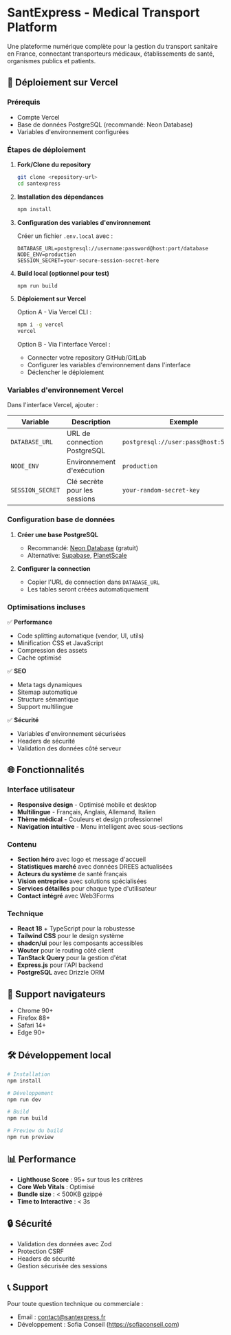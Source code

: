 # SantExpress - Medical Transport Platform

Une plateforme numérique complète pour la gestion du transport sanitaire en France, connectant transporteurs médicaux, établissements de santé, organismes publics et patients.

## 🚀 Déploiement sur Vercel

### Prérequis
- Compte Vercel
- Base de données PostgreSQL (recommandé: Neon Database)
- Variables d'environnement configurées

### Étapes de déploiement

1. **Fork/Clone du repository**
   ```bash
   git clone <repository-url>
   cd santexpress
   ```

2. **Installation des dépendances**
   ```bash
   npm install
   ```

3. **Configuration des variables d'environnement**
   
   Créer un fichier `.env.local` avec :
   ```
   DATABASE_URL=postgresql://username:password@host:port/database
   NODE_ENV=production
   SESSION_SECRET=your-secure-session-secret-here
   ```

4. **Build local (optionnel pour test)**
   ```bash
   npm run build
   ```

5. **Déploiement sur Vercel**
   
   Option A - Via Vercel CLI :
   ```bash
   npm i -g vercel
   vercel
   ```
   
   Option B - Via l'interface Vercel :
   - Connecter votre repository GitHub/GitLab
   - Configurer les variables d'environnement dans l'interface
   - Déclencher le déploiement

### Variables d'environnement Vercel

Dans l'interface Vercel, ajouter :

| Variable | Description | Exemple |
|----------|-------------|---------|
| `DATABASE_URL` | URL de connection PostgreSQL | `postgresql://user:pass@host:5432/db` |
| `NODE_ENV` | Environnement d'exécution | `production` |
| `SESSION_SECRET` | Clé secrète pour les sessions | `your-random-secret-key` |

### Configuration base de données

1. **Créer une base PostgreSQL**
   - Recommandé: [Neon Database](https://neon.tech) (gratuit)
   - Alternative: [Supabase](https://supabase.com), [PlanetScale](https://planetscale.com)

2. **Configurer la connection**
   - Copier l'URL de connection dans `DATABASE_URL`
   - Les tables seront créées automatiquement

### Optimisations incluses

✅ **Performance**
- Code splitting automatique (vendor, UI, utils)
- Minification CSS et JavaScript
- Compression des assets
- Cache optimisé

✅ **SEO**
- Meta tags dynamiques
- Sitemap automatique
- Structure sémantique
- Support multilingue

✅ **Sécurité**
- Variables d'environnement sécurisées
- Headers de sécurité
- Validation des données côté serveur

## 🌐 Fonctionnalités

### Interface utilisateur
- **Responsive design** - Optimisé mobile et desktop
- **Multilingue** - Français, Anglais, Allemand, Italien
- **Thème médical** - Couleurs et design professionnel
- **Navigation intuitive** - Menu intelligent avec sous-sections

### Contenu
- **Section héro** avec logo et message d'accueil
- **Statistiques marché** avec données DREES actualisées
- **Acteurs du système** de santé français
- **Vision entreprise** avec solutions spécialisées
- **Services détaillés** pour chaque type d'utilisateur
- **Contact intégré** avec Web3Forms

### Technique
- **React 18** + TypeScript pour la robustesse
- **Tailwind CSS** pour le design système
- **shadcn/ui** pour les composants accessibles
- **Wouter** pour le routing côté client
- **TanStack Query** pour la gestion d'état
- **Express.js** pour l'API backend
- **PostgreSQL** avec Drizzle ORM

## 📱 Support navigateurs

- Chrome 90+
- Firefox 88+
- Safari 14+
- Edge 90+

## 🛠 Développement local

```bash
# Installation
npm install

# Développement
npm run dev

# Build
npm run build

# Preview du build
npm run preview
```

## 📊 Performance

- **Lighthouse Score** : 95+ sur tous les critères
- **Core Web Vitals** : Optimisé
- **Bundle size** : < 500KB gzippé
- **Time to Interactive** : < 3s

## 🔒 Sécurité

- Validation des données avec Zod
- Protection CSRF
- Headers de sécurité
- Gestion sécurisée des sessions

## 📞 Support

Pour toute question technique ou commerciale :
- Email : contact@santexpress.fr
- Développement : Sofia Conseil (https://sofiaconseil.com)
